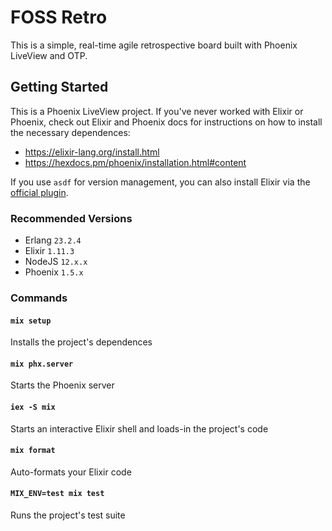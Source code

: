 # FOSS Retro

This is a simple, real-time agile retrospective board built with Phoenix LiveView and OTP.

## Getting Started

This is a Phoenix LiveView project. If you've never worked with Elixir or Phoenix, check out Elixir and Phoenix docs for instructions on how to install the necessary dependences:

* https://elixir-lang.org/install.html
* https://hexdocs.pm/phoenix/installation.html#content

If you use `asdf` for version management, you can also install Elixir via the [official plugin](https://github.com/asdf-vm/asdf-elixir).

### Recommended Versions

- Erlang `23.2.4`
- Elixir `1.11.3`
- NodeJS `12.x.x`
- Phoenix `1.5.x`

### Commands

#### `mix setup`

Installs the project's dependences

#### `mix phx.server`

Starts the Phoenix server

#### `iex -S mix`

Starts an interactive Elixir shell and loads-in the project's code

#### `mix format`

Auto-formats your Elixir code

#### `MIX_ENV=test mix test`

Runs the project's test suite
